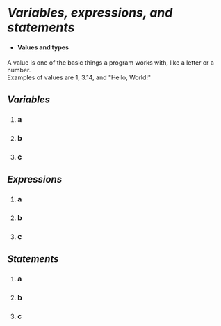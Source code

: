 # _Variables, expressions, and statements_
+ #### Values and types  
A value is one of the basic things a program works with, like a letter or a number.  
Examples of values are 1, 3.14, and "Hello, World!"


## _Variables_
1. ### a
2. ### b
3. ### c


## _Expressions_
1. ### a
2. ### b
3. ### c


## _Statements_
1. ### a
2. ### b
3. ### c
